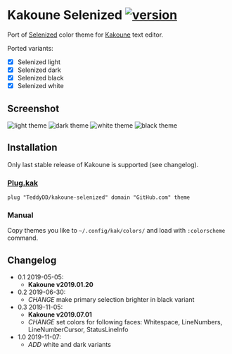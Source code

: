 # Kakoune Selenized [![version](https://img.shields.io/github/v/tag/teddydd/kakoune-selenized?label=version&style=flat-square)](https://github.com/TeddyDD/kakoune-selenized/releases)

Port of [Selenized] color theme for [Kakoune] text editor.

Ported variants:

- [x] Selenized light
- [x] Selenized dark
- [x] Selenized black
- [x] Selenized white

## Screenshot

![light theme](./screenshots/light.png)
![dark theme](./screenshots/dark.png)
![white theme](./screenshots/white.png)
![black theme](./screenshots/black.png)

## Installation

Only last stable release of Kakoune is supported (see changelog).

### [Plug.kak]

```kak
plug "TeddyDD/kakoune-selenized" domain "GitHub.com" theme
```

### Manual

Copy themes you like to `~/.config/kak/colors/` and load with `:colorscheme`
command.

## Changelog

- 0.1 2019-05-05:
    - **Kakoune v2019.01.20**
- 0.2 2019-06-30:
    - _CHANGE_ make primary selection brighter in black variant
- 0.3 2019-11-05:
    - **Kakoune v2019.07.01**
    - _CHANGE_ set colors for following faces: Whitespace, LineNumbers,
      LineNumberCursor, StatusLineInfo
- 1.0 2019-11-07:
    - _ADD_ white and dark variants

[Selenized]: https://github.com/jan-warchol/selenized
[Kakoune]: http://kakoune.org/
[Plug.kak]: https://github.com/andreyorst/plug.kak
